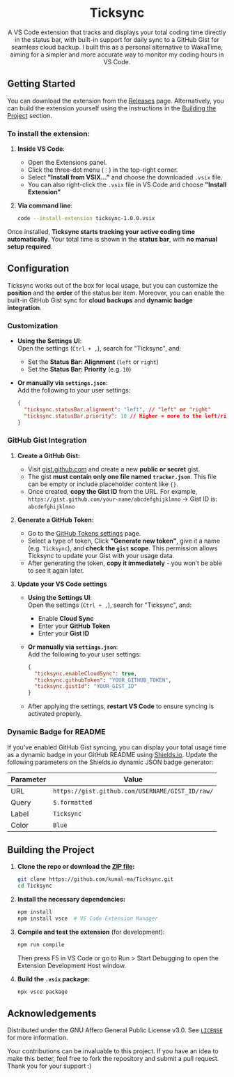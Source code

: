 <div align="center">
<h1 align="center">Ticksync</h1>

<p align="center">
A VS Code extension that tracks and displays your total coding time directly in the status bar, with built-in support for daily sync to a GitHub Gist for seamless cloud backup. I built this as a personal alternative to WakaTime, aiming for a simpler and more accurate way to monitor my coding hours in VS Code.
</p>
</div>

## Getting Started

You can download the extension from the [Releases](https://github.com/kunal-ma/Ticksync/releases) page. Alternatively, you can build the extension yourself using the instructions in the [Building the Project](#building-the-project) section. 

### To install the extension:

1. **Inside VS Code**:
   - Open the Extensions panel.
   - Click the three-dot menu (`⋮`) in the top-right corner.
   - Select **"Install from VSIX..."** and choose the downloaded `.vsix` file.
   - You can also right-click the `.vsix` file in VS Code and choose **"Install Extension"**

2. **Via command line**:
   ```sh
   code --install-extension ticksync-1.0.0.vsix
   ```

Once installed, **Ticksync starts tracking your active coding time automatically**. Your total time is shown in the **status bar**, with **no manual setup required**.

## Configuration

Ticksync works out of the box for local usage, but you can customize the **position** and the **order** of the status bar item. Moreover, you can enable the built-in GitHub Gist sync for **cloud backups** and **dynamic badge integration**.

### Customization

- **Using the Settings UI**:  
  Open the settings (`Ctrl + ,`), search for "Ticksync", and:
  - Set the **Status Bar: Alignment** (`left` or `right`)
  - Set the **Status Bar: Priority** (e.g. `10`)

- **Or manually via `settings.json`**:  
  Add the following to your user settings:

  ```json
  {
    "ticksync.statusBar.alignment": "left", // "left" or "right" 
    "ticksync.statusBar.priority": 10 // Higher = more to the left/right
  }
  ```

### GitHub Gist Integration

1. **Create a GitHub Gist:** 
   - Visit [gist.github.com](https://gist.github.com/) and create a new **public or secret** gist.  
   - The gist **must contain only one file named `tracker.json`**. This file can be empty or include placeholder content like `{}`.  
   - Once created, **copy the Gist ID** from the URL.
   For example, 
   `https://gist.github.com/your-name/abcdefghijklmno` -> Gist ID is: `abcdefghijklmno`

2. **Generate a GitHub Token:**
   - Go to the [GitHub Tokens settings](https://github.com/settings/tokens) page.  
   - Select a type of token, Click **"Generate new token"**, give it a name (e.g. `Ticksync`), and **check the `gist` scope**. This permission allows Ticksync to update your Gist with your usage data.  
   - After generating the token, **copy it immediately** - you won’t be able to see it again later.

3. **Update your VS Code settings**

   - **Using the Settings UI**:  
     Open the settings (`Ctrl + ,`), search for "Ticksync", and:
     - Enable **Cloud Sync**
     - Enter your **GitHub Token**
     - Enter your **Gist ID**

   - **Or manually via `settings.json`**:  
     Add the following to your user settings:

     ```json
     {
       "ticksync.enableCloudSync": true,
       "ticksync.githubToken": "YOUR_GITHUB_TOKEN",
       "ticksync.gistId": "YOUR_GIST_ID"
     }
     ```
   
   - After applying the settings, **restart VS Code** to ensure syncing is activated properly.

### Dynamic Badge for README

If you've enabled GitHub Gist syncing, you can display your total usage time as a dynamic badge in your GitHub README using [Shields.io](https://shields.io/badges/dynamic-json-badge). Update the following parameters on the Shields.io dynamic JSON badge generator:

| Parameter | Value                                           |
| --------- | ----------------------------------------------- |
| URL       | `https://gist.github.com/USERNAME/GIST_ID/raw/` |
| Query     | `$.formatted`                                   |
| Label     | `Ticksync`                                      |
| Color     | `Blue`                                          |

## Building the Project

1. **Clone the repo or download the [ZIP file](https://github.com/kunal-ma/Ticksync/archive/refs/heads/main.zip):**

    ```sh
    git clone https://github.com/kunal-ma/Ticksync.git
    cd Ticksync
    ```

2. **Install the necessary dependencies:**

    ```sh
    npm install
    npm install vsce  # VS Code Extension Manager
    ```
3. **Compile and test the extension** (for development):

    ```sh
    npm run compile
    ```

    Then press F5 in VS Code or go to Run > Start Debugging to open the Extension Development Host window.

4. **Build the `.vsix` package:**

    ```sh
    npx vsce package
    ```

## Acknowledgements

Distributed under the GNU Affero General Public License v3.0. See <a href="https://github.com/kunal-ma/Ticksync/blob/main/LICENSE">`LICENSE`</a> for more information.

Your contributions can be invaluable to this project. If you have an idea to make this better, feel free to fork the repository and submit a pull request. Thank you for your support :)
